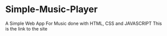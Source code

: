 # Simple-Music-Player
A Simple Web App For Music done with HTML, CSS and JAVASCRIPT
This is the link to the site 
<a href= "music-web-player.netlify.app">
